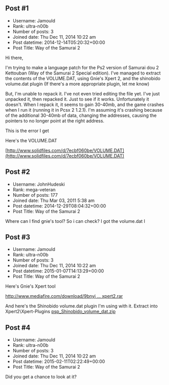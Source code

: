 ## Post #1
- Username: Jamould
- Rank: ultra-n00b
- Number of posts: 3
- Joined date: Thu Dec 11, 2014 10:22 am
- Post datetime: 2014-12-14T05:20:32+00:00
- Post Title: Way of the Samurai 2

Hi there,

I'm trying to make a language patch for the Ps2 version of Samurai dou 2 Kettouban (Way of the Samurai 2 Special edition).
I've managed to extract the contents of the VOLUME.DAT, using Gnie's Xpert 2, and the 
shinobido volume.dat plugin (If there's a more appropriate plugin, let me know)

But, I'm unable to repack it. I've not even tried editing the file yet. I've just unpacked it, then
repacked it. Just to see if it works. Unfortunately it doesn't. When I repack it, it seems to gain
30-40mb, and the game crashes when I run it (running it in Pcsx 2 1.2.1).
I'm assuming it's crashing because of the additional 30-40mb of data, changing the addresses,
causing the pointers to no longer point at the right address.

This is the error I get 



Here's the VOLUME.DAT

[http://www.solidfiles.com/d/7ecbf060be/VOLUME.DAT](http://www.solidfiles.com/d/7ecbf060be/VOLUME.DAT)
## Post #2
- Username: JohnHudeski
- Rank: mega-veteran
- Number of posts: 177
- Joined date: Thu Mar 03, 2011 5:38 am
- Post datetime: 2014-12-29T08:04:32+00:00
- Post Title: Way of the Samurai 2

Where can I find gnie's tool?
So i can check?
I got the volume.dat
I
## Post #3
- Username: Jamould
- Rank: ultra-n00b
- Number of posts: 3
- Joined date: Thu Dec 11, 2014 10:22 am
- Post datetime: 2015-01-07T14:13:29+00:00
- Post Title: Way of the Samurai 2

Here's Gnie's Xpert tool

[http://www.mediafire.com/download/9bnyj ... xpert2.rar](http://www.mediafire.com/download/9bnyjetldsy/xpert2.rar)

And here's the Shinobido volume.dat plugin I'm using with it.
Extract into Xpert2\Xpert-Plugins
[psp_Shinobido_volume_dat.zip](https://xentaxbackup.github.io/file/8443_psp_Shinobido_volume_dat.zip)
## Post #4
- Username: Jamould
- Rank: ultra-n00b
- Number of posts: 3
- Joined date: Thu Dec 11, 2014 10:22 am
- Post datetime: 2015-02-11T02:22:49+00:00
- Post Title: Way of the Samurai 2

Did you get a chance to look at it?
